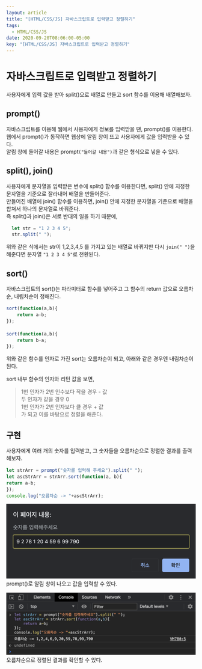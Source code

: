 ```yaml
---
layout: article
title: "[HTML/CSS/JS] 자바스크립트로 입력받고 정렬하기"
tags:
  - HTML/CSS/JS
date: 2020-09-20T08:06:00-05:00
key: "[HTML/CSS/JS] 자바스크립트로 입력받고 정렬하기"
---
```

# 자바스크립트로 입력받고 정렬하기

사용자에게 입력 값을 받아 split()으로 배열로 만들고 sort 함수를 이용해 배열해보자.<br>

<!--more-->

## prompt()

자바스크립트를 이용해 웹에서 사용자에게 정보를 입력받을 땐, prompt()를 이용한다.<br>
웹에서 prompt()가 동작하면 웹상에 알림 창이 뜨고 사용자에게 값을 입력받을 수 있다.<br>
알림 창에 들어갈 내용은 prompt`("들어갈 내용")`과 같은 형식으로 넣을 수 있다.<br>

## split(), join()

사용자에게 문자열을 입력받은 변수에 split() 함수를 이용한다면, split() 안에 지정한 문자열을 기준으로 잘라내어 배열을 만들어준다.<br>
만들어진 배열에 join() 함수를 이용하면, join() 안에 지정한 문자열을 기준으로 배열을 합쳐서 하나의 문자열로 바꿔준다.<br>
즉 split()과 join()은 서로 반대의 일을 하기 때문에, <br>

```javascript
  let str = "1 2 3 4 5";
  str.split(" ");
```

위와 같은 식에서는 str이 1,2,3,4,5 를 가지고 있는 배열로 바뀌지만 다시 `join(" ")`을 해준다면 문자열 `"1 2 3 4 5"`로 전환된다.<br>

## sort()

자바스크립트의 sort()는 파라미터로 함수를 넣어주고 그 함수의 return 값으로 오름차순, 내림차순이 정해진다.<br>

```javascript
sort(function(a,b){
    return a-b;
});

sort(function(a,b){
    return b-a;
});
```
위와 같은 함수를 인자로 가진 sort는 오름차순이 되고, 아래와 같은 경우엔 내림차순이 된다.<br>

sort 내부 함수의 인자와 리턴 값을 보면, <br>
> 1번 인자가 2번 인수보다 작을 경우 - 값<br>
> 두 인자가 같을 경우 0<br>
> 1번 인자가 2번 인자보다 클 경우 + 값<br>
가 되고 이를 바탕으로 정렬을 해준다.<br>


## 구현

사용자에게 여러 개의 숫자를 입력받고, 그 숫자들을 오름차순으로 정렬한 결과를 출력해보자.<br>

```javascript
let strArr = prompt("숫자를 입력해 주세요").split(" ");
let ascStrArr = strArr.sort(function(a, b){
return a-b;
});
console.log("오름차순 -> "+ascStrArr);
```

![1](/assets/images/200920-1.png)<br>
prompt()로 알림 창이 나오고 값을 입력할 수 있다.<br>

![2](/assets/images/200920-2.png)<br>
오름차순으로 정렬된 결과를 확인할 수 있다.<br>